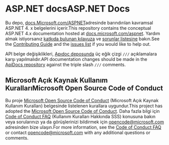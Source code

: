 # <a name="aspnet-docs"></a><span data-ttu-id="91bba-101">ASP.NET docs</span><span class="sxs-lookup"><span data-stu-id="91bba-101">ASP.NET Docs</span></span>

<span data-ttu-id="91bba-102">Bu depo, [docs.Microsoft.com/ASPNET](https://docs.microsoft.com/aspnet)adresinde barındırılan kavramsal ASP.NET 4. x belgelerini içerir.</span><span class="sxs-lookup"><span data-stu-id="91bba-102">This repository contains the conceptual ASP.NET 4.x documentation hosted at [docs.microsoft.com/aspnet](https://docs.microsoft.com/aspnet).</span></span> <span data-ttu-id="91bba-103">Yardım almak istiyorsanız [katkıda bulunan kılavuza](CONTRIBUTING.md) ve [sorunlar listesine](https://github.com/dotnet/AspNetDocs/issues) bakın.</span><span class="sxs-lookup"><span data-stu-id="91bba-103">See the [Contributing Guide](CONTRIBUTING.md) and the [issues list](https://github.com/dotnet/AspNetDocs/issues) if you would like to help out.</span></span>

<span data-ttu-id="91bba-104">API belge değişiklikleri, [Apıdoc deposunda](https://github.com/aspnet/ApiDocs) üç eğik çizgi `///` açıklamalara karşı yapılmalıdır.</span><span class="sxs-lookup"><span data-stu-id="91bba-104">API documentation changes should be made in the [ApiDocs repository](https://github.com/aspnet/ApiDocs) against the triple slash `///` comments.</span></span>

## <a name="microsoft-open-source-code-of-conduct"></a><span data-ttu-id="91bba-105">Microsoft Açık Kaynak Kullanım Kuralları</span><span class="sxs-lookup"><span data-stu-id="91bba-105">Microsoft Open Source Code of Conduct</span></span>

<span data-ttu-id="91bba-106">Bu proje [Microsoft Open Source Code of Conduct](https://opensource.microsoft.com/codeofconduct/) (Microsoft Açık Kaynak Kullanım Kuralları) belgesinde listelenen kurallara uygundur.</span><span class="sxs-lookup"><span data-stu-id="91bba-106">This project has adopted the [Microsoft Open Source Code of Conduct](https://opensource.microsoft.com/codeofconduct/).</span></span>
<span data-ttu-id="91bba-107">Daha fazla bilgi için [Code of Conduct FAQ](https://opensource.microsoft.com/codeofconduct/faq/) (Kullanım Kuralları Hakkında SSS) konusuna bakın veya sorularınızı ya da görüşlerinizi bildirmek için [opencode@microsoft.com](mailto:opencode@microsoft.com) adresinden bize ulaşın.</span><span class="sxs-lookup"><span data-stu-id="91bba-107">For more information, see the [Code of Conduct FAQ](https://opensource.microsoft.com/codeofconduct/faq/) or contact [opencode@microsoft.com](mailto:opencode@microsoft.com) with any additional questions or comments.</span></span>
